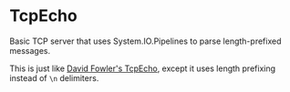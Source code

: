 # TcpEcho
Basic TCP server that uses System.IO.Pipelines to parse length-prefixed messages.

This is just like [David Fowler's TcpEcho](https://github.com/davidfowl/TcpEcho), except it uses length prefixing instead of `\n` delimiters.
